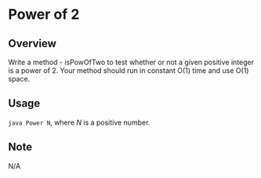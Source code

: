 # Power of 2

Overview
---
Write a method - isPowOfTwo to test whether or not a given positive integer is 
a power of 2. Your method should run in constant O(1) time and use O(1) space.

Usage
---
`java Power N`, where _N_ is a positive number.

Note
---
N/A

